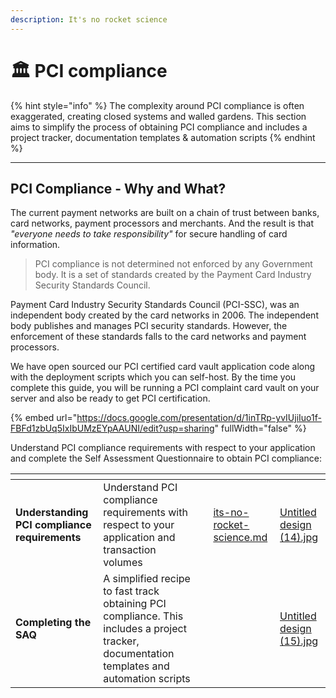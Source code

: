 ```yaml
---
description: It's no rocket science
---
```


# 🏛️ PCI compliance

{% hint style="info" %}
The complexity around PCI compliance is often exaggerated, creating closed systems and walled gardens. This section aims to simplify the process of obtaining PCI compliance and includes a project tracker, documentation templates & automation scripts
{% endhint %}

***

## PCI Compliance - Why and What?

The current payment networks are built on a chain of trust between banks, card networks, payment processors and merchants. And the result is that _"everyone needs to take responsibility"_ for secure handling of card information.

> PCI compliance is not determined not enforced by any Government body. It is a set of standards created by the Payment Card Industry Security Standards Council.

Payment Card Industry Security Standards Council (PCI-SSC), was an independent body created by the card networks in 2006. The independent body publishes and manages PCI security standards. However, the enforcement of these standards falls to the card networks and payment processors.

We have  open sourced our PCI certified card vault application code along with the deployment scripts which you can self-host. By the time you complete this guide, you will be running a PCI complaint card vault on your server and also be ready to get PCI certification.

{% embed url="https://docs.google.com/presentation/d/1inTRp-yvIUjiIuo1f-FBFd1zbUq5IxIbUMzEYpAAUNI/edit?usp=sharing" fullWidth="false" %}

Understand PCI compliance requirements with respect to your application and complete the Self Assessment Questionnaire to obtain PCI compliance:

<table data-card-size="large" data-view="cards"><thead><tr><th></th><th></th><th></th><th data-hidden data-card-target data-type="content-ref"></th><th data-hidden data-card-cover data-type="files"></th></tr></thead><tbody><tr><td><strong>Understanding PCI compliance requirements</strong></td><td>Understand PCI compliance requirements with respect to your application and transaction volumes</td><td></td><td><a href="its-no-rocket-science.md">its-no-rocket-science.md</a></td><td><a href="../../../.gitbook/assets/Untitled design (14).jpg">Untitled design (14).jpg</a></td></tr><tr><td><strong>Completing the SAQ</strong></td><td>A simplified recipe to fast track obtaining PCI compliance. This includes a project tracker, documentation templates and automation scripts </td><td></td><td></td><td><a href="../../../.gitbook/assets/Untitled design (15).jpg">Untitled design (15).jpg</a></td></tr></tbody></table>
